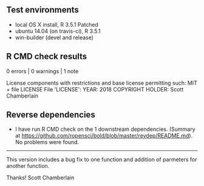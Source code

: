 ## Test environments

* local OS X install, R 3.5.1 Patched
* ubuntu 14.04 (on travis-ci), R 3.5.1
* win-builder (devel and release)

## R CMD check results

0 errors | 0 warnings | 1 note

  License components with restrictions and base license permitting such:
    MIT + file LICENSE
  File 'LICENSE':
    YEAR: 2018
    COPYRIGHT HOLDER: Scott Chamberlain

## Reverse dependencies

* I have run R CMD check on the 1 downstream dependencies.
  (Summary at <https://github.com/ropensci/bold/blob/master/revdep/README.md>). No problems were found.

-----

This version includes a bug fix to one function and addition of parmeters for another function.

Thanks! 
Scott Chamberlain

